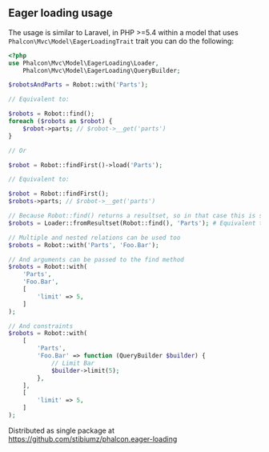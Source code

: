 Eager loading usage
-----

The usage is similar to Laravel, in PHP >=5.4 within a model that uses `Phalcon\Mvc\Model\EagerLoadingTrait` trait you can do the following:

```php
<?php
use Phalcon\Mvc\Model\EagerLoading\Loader,
	Phalcon\Mvc\Model\EagerLoading\QueryBuilder;

$robotsAndParts = Robot::with('Parts');

// Equivalent to:

$robots = Robot::find();
foreach ($robots as $robot) {
	$robot->parts; // $robot->__get('parts')
}

// Or

$robot = Robot::findFirst()->load('Parts');

// Equivalent to:

$robot = Robot::findFirst();
$robots->parts; // $robot->__get('parts')

// Because Robot::find() returns a resultset, so in that case this is solved with:
$robots = Loader::fromResultset(Robot::find(), 'Parts'); # Equivalent to the second example

// Multiple and nested relations can be used too
$robots = Robot::with('Parts', 'Foo.Bar');

// And arguments can be passed to the find method
$robots = Robot::with(
	'Parts',
	'Foo.Bar',
	[
		'limit' => 5,
	]
);

// And constraints
$robots = Robot::with(
	[
		'Parts',
		'Foo.Bar' => function (QueryBuilder $builder) {
			// Limit Bar
			$builder->limit(5);
		},
	],
	[
		'limit' => 5,
	]
);

```

Distributed as single package at https://github.com/stibiumz/phalcon.eager-loading
